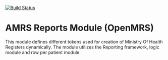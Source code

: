 [![Build Status](https://secure.travis-ci.org/AMPATH/openmrs-module-amrsreports.png)](https://travis-ci.org/AMPATH/openmrs-module-amrsreports)

AMRS Reports Module (OpenMRS)
==========================

This module defines different tokens used for creation of Ministry Of Health Registers dynamically. The module utilizes the 
Reporting framework, logic module and row per patient module. 
